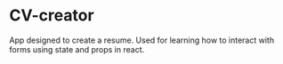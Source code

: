 # CV-creator
App designed to create a resume. Used for learning how to interact with forms using state and props in react.
